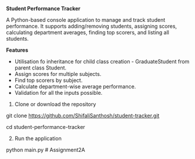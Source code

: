 **Student Performance Tracker**

A Python-based console application to manage and track student performance. It supports adding/removing students, assigning scores, calculating department averages, finding top scorers, and listing all students.

**Features**

- Utilisation fo inheritance for child class creation - GraduateStudent from parent class Student.
- Assign scores for multiple subjects.
- Find top scorers by subject.
- Calculate department-wise average performance.
- Validation for all the inputs possible.

1. Clone or download the repository

git clone https://github.com/ShifaliSanthosh/student-tracker.git

cd student-performance-tracker

2. Run the application

python main.py
#   A s s i g n m e n t 2 A  
 